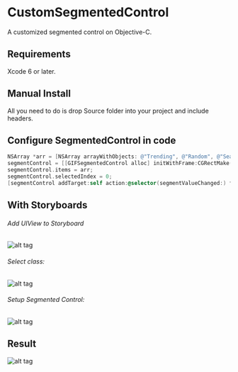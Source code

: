 # CustomSegmentedControl #

A customized segmented control on Objective-C.

## Requirements ##

Xcode 6 or later.

## Manual Install ##

All you need to do is drop Source folder into your project and include headers.

## Configure SegmentedControl in code ##
```Objective-C
NSArray *arr = [NSArray arrayWithObjects: @"Trending", @"Random", @"Search", nil];
segmentControl = [[GIFSegmentedControl alloc] initWithFrame:CGRectMake(0, 0, 250, 30)];
segmentControl.items = arr;
segmentControl.selectedIndex = 0;
[segmentControl addTarget:self action:@selector(segmentValueChanged:) forControlEvents:UIControlEventValueChanged];
```

## With Storyboards ##

###### Add UIView to Storyboard ######

![alt tag](https://s23.postimg.org/stpagzju3/2017_03_09_11_44_42.png)

###### Select class: ######

![alt tag](https://s23.postimg.org/oy6a3ny6z/2017_03_09_11_45_08.png)

###### Setup Segmented Control: ######

![alt tag](https://s29.postimg.org/3xiwshfyf/2017_03_09_11_48_20.png)

## Result ##

![alt tag](http://i.giphy.com/3oKIPgmkgHPazgmifC.gif)
